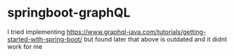 # springboot-graphQL
I tried implementing https://www.graphql-java.com/tutorials/getting-started-with-spring-boot/
but found later that above is outdated and it didnt work for me
